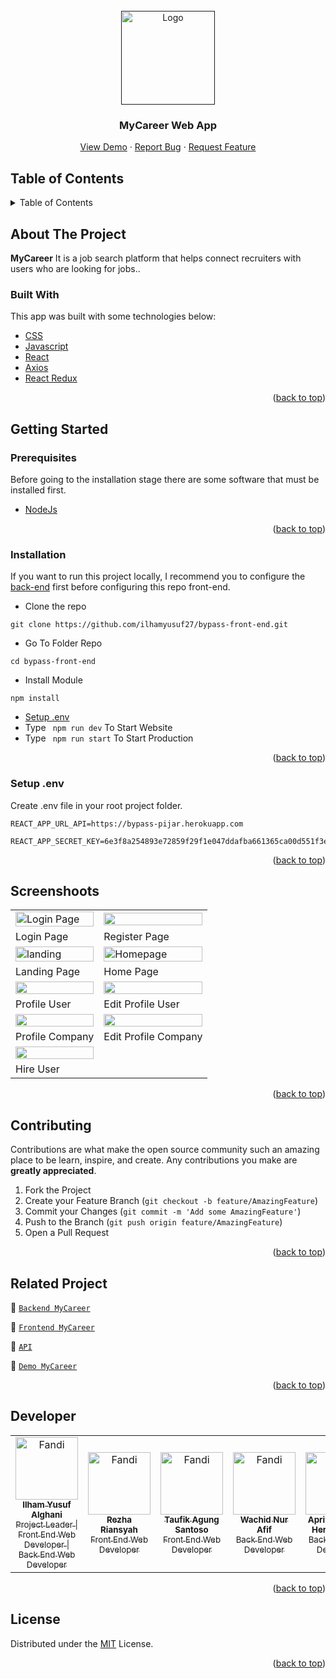 <div id="top"></div>

<!-- PROJECT LOGO -->
<br />
<div align="center">
  <a href="">
    <img src="https://res.cloudinary.com/dbi5h4hdg/image/upload/v1661415638/porto/MyCareer/myCareer-removebg-preview_jv4duz.png" alt="Logo" width="150px">
  </a>

  <h3 align="center">MyCareer Web App</h3>

  <p align="center">
    <a href="https://my-career-32e87.web.app/">View Demo</a>
    ·
    <a href="https://github.com/ilhamyusuf27/bypass-front-end/issues">Report Bug</a>
    ·
    <a href="https://github.com/ilhamyusuf27/bypass-front-end/issues">Request Feature</a>
  </p>
</div>

<!-- TABLE OF CONTENTS -->

## Table of Contents

<details>
  <summary>Table of Contents</summary>
  <ol>
    <li>
      <a href="#about-the-project">About The Project</a>
      <ul>
        <li><a href="#built-with">Built With</a></li>
      </ul>
    </li>
    <li>
      <a href="#getting-started">Getting Started</a>
      <ul>
        <li><a href="#prerequisites">Prerequisites</a></li>
        <li><a href="#installation">Installation</a></li>
        <li><a href="#setup-env-example">Setup .env example</a></li>
      </ul>
    </li>
    <li><a href="#screenshoots">Screenshots</a></li>
    <li><a href="#contributing">Contributing</a></li>
    <li><a href="#related-project">Related Project</a></li>
    <li><a href="#our-team">Contact</a></li>
    <li><a href="#license">License</a></li>
  </ol>
</details>

<!-- ABOUT THE PROJECT -->

## About The Project

**MyCareer** It is a job search platform that helps connect recruiters with users who are looking for jobs..

### Built With

This app was built with some technologies below:

- [CSS](https://developer.mozilla.org/en-US/docs/Web/CSS)
- [Javascript](https://www.javascript.com/)
- [React](https://reactjs.org/)
- [Axios](https://axios-http.com/)
- [React Redux](https://react-redux.js.org/)

<p align="right">(<a href="#top">back to top</a>)</p>

<!-- GETTING STARTED -->

## Getting Started

### Prerequisites

Before going to the installation stage there are some software that must be installed first.

- [NodeJs](https://nodejs.org/en/download/)

<p align="right">(<a href="#top">back to top</a>)</p>

### Installation

If you want to run this project locally, I recommend you to configure the [back-end](https://github.com/ilhamyusuf27/bypass-back-end) first before configuring this repo front-end.

- Clone the repo

```
git clone https://github.com/ilhamyusuf27/bypass-front-end.git
```

- Go To Folder Repo

```
cd bypass-front-end
```

- Install Module

```
npm install
```

- <a href="#setup-env">Setup .env</a>
- Type ` npm run dev` To Start Website
- Type ` npm run start` To Start Production

<p align="right">(<a href="#top">back to top</a>)</p>

### Setup .env

Create .env file in your root project folder.

```
REACT_APP_URL_API=https://bypass-pijar.herokuapp.com
```

```
REACT_APP_SECRET_KEY=6e3f8a254893e72859f29f1e047ddafba661365ca00d551f3e1a3c4dda746485
```

<p align="right">(<a href="#top">back to top</a>)</p>

## Screenshoots

<p align="center" display=flex>
   
<table>
  <tr>
    <td><image src="https://res.cloudinary.com/dbi5h4hdg/image/upload/v1661828793/porto/MyCareer/login_vl2tkr.png" alt="Login Page" width=100%></td>
    <td><image src="https://res.cloudinary.com/dbi5h4hdg/image/upload/v1661828796/porto/MyCareer/register_k4w9cu.png" width=100%/></td>
  </tr>
   <tr>
    <td>Login Page</td>
    <td>Register Page</td>
  </tr>
  <tr>
    <td><image src="https://res.cloudinary.com/dbi5h4hdg/image/upload/v1661828798/porto/MyCareer/landing_page_sthu1n.png" alt="landing" width=100%></td>
    <td><image src="https://res.cloudinary.com/dbi5h4hdg/image/upload/v1661828793/porto/MyCareer/homepage_vtsyae.png" alt="Homepage" width=100%/></td>
  </tr>
  <tr>
    <td>Landing Page</td>
    <td>Home Page</td>
  </tr>
  <tr>
    <td><image src="https://res.cloudinary.com/dbi5h4hdg/image/upload/v1661828795/porto/MyCareer/profile_user_i0wt6i.png" width=100%></td>
    <td><image src="https://res.cloudinary.com/dbi5h4hdg/image/upload/v1661828795/porto/MyCareer/edit_profile_user_vtdnvf.png" width=100%/></td>
  </tr>
  <tr>
    <td>Profile User</td>
    <td>Edit Profile User</td>
  </tr>
  <tr>
    <td><image src="https://res.cloudinary.com/dbi5h4hdg/image/upload/v1662309845/porto/MyCareer/screencapture-my-career-32e87-web-app-profile-company-2022-09-04-23_43_24_xmola1.png" width=100%></td>
    <td><image src="https://res.cloudinary.com/dbi5h4hdg/image/upload/v1662309879/porto/MyCareer/screencapture-my-career-32e87-web-app-edit-profile-company-2022-09-04-23_44_11_jrzhox.png" width=100%/></td>
  </tr>
  <tr>
    <td>Profile Company</td>
    <td>Edit Profile Company</td>
  </tr>
  <tr>
    <td><image src="https://res.cloudinary.com/dbi5h4hdg/image/upload/v1661828791/porto/MyCareer/hireuser_rpvio6.png" width=100%></td>
  </tr>
  <tr>
    <td>Hire User</td>
  </tr>
</table>
      
</p>
<p align="right">(<a href="#top">back to top</a>)</p>

## Contributing

Contributions are what make the open source community such an amazing place to be learn, inspire, and create. Any contributions you make are **greatly appreciated**.

1. Fork the Project
2. Create your Feature Branch (`git checkout -b feature/AmazingFeature`)
3. Commit your Changes (`git commit -m 'Add some AmazingFeature'`)
4. Push to the Branch (`git push origin feature/AmazingFeature`)
5. Open a Pull Request

<p align="right">(<a href="#top">back to top</a>)</p>

## Related Project

:rocket: [`Backend MyCareer`](https://github.com/ilhamyusuf27/bypass-back-end)

:rocket: [`Frontend MyCareer`](https://github.com/ilhamyusuf27/bypass-front-end)

:rocket: [`API`](https://bypass-pijar.herokuapp.com)

:rocket: [`Demo MyCareer`](https://my-career-32e87.web.app/)

<p align="right">(<a href="#top">back to top</a>)</p>

## Developer

<center>
  <table>
    <tr>
      <td align="center">
        <a href="https://github.com/ilhamyusuf27">
          <img width="100" src="https://avatars.githubusercontent.com/u/43610978?s=400&u=76c4f9fc270cb7cb6e82570927b32973161aa970&v=4" alt="Fandi"><br/>
          <sub><b>Ilham Yusuf Alghani</b></sub> <br/>
          <sub>Project Leader | Front End Web Developer | Back End Web Developer</sub>
        </a>
      </td>
      <td align="center">
        <a href="https://github.com/rezcode">
          <img width="100" src="https://media-exp1.licdn.com/dms/image/C5103AQGIzB0RSQJk1w/profile-displayphoto-shrink_800_800/0/1568272191326?e=1666828800&v=beta&t=7vy2fSLwxvVVVqnaoZ27UdSl5QC3GCnuoQNlOx9OMbc" alt="Fandi"><br/>
          <sub><b>Rezha Riansyah</b></sub> <br/>
          <sub>Front End Web Developer</sub>
        </a>
      </td>
      <td align="center">
        <a href="https://github.com/taufik17">
          <img width="100" src="https://avatars.githubusercontent.com/u/26295152?v=4" alt="Fandi"><br/>
          <sub><b>Taufik Agung Santoso</b></sub> <br/>
          <sub>Front End Web Developer</sub>
        </a>
      </td>
      <td align="center">
        <a href="https://github.com/wachid29">
          <img width="100" src="https://media-exp1.licdn.com/dms/image/C4D03AQFST00G9QcTWQ/profile-displayphoto-shrink_200_200/0/1657090949347?e=1666828800&v=beta&t=zwR1hn_rAPkVe5rWbfe4Kulp5bR1x2udVVpXHlp-BXc" alt="Fandi"><br/>
          <sub><b>Wachid Nur Afif</b></sub> <br/>
          <sub>Back End Web Developer</sub>
        </a>
      </td>
      <td align="center">
        <a href="https://github.com/apriyantodwiherlambang">
          <img width="100" src="https://avatars.githubusercontent.com/u/99805986?v=4" alt="Fandi"><br/>
          <sub><b>Apriyanto Dwi Herlambang</b></sub> <br/>
          <sub>Back End Web Developer</sub>
        </a>
      </td>
  </table>
</center>

<p align="right">(<a href="#top">back to top</a>)</p>

## License

Distributed under the [MIT](/LICENSE) License.

<p align="right">(<a href="#top">back to top</a>)</p>

